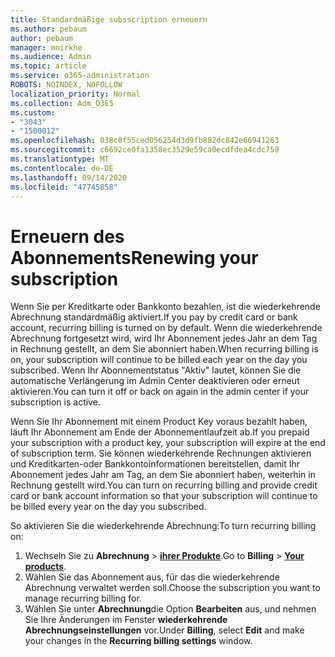 ```yaml
---
title: Standardmäßige subsscription erneuern
ms.author: pebaum
author: pebaum
manager: mnirkhe
ms.audience: Admin
ms.topic: article
ms.service: o365-administration
ROBOTS: NOINDEX, NOFOLLOW
localization_priority: Normal
ms.collection: Adm_O365
ms.custom:
- "3043"
- "1500012"
ms.openlocfilehash: 038c8f55ced056254d3d9fb882dc842e66941263
ms.sourcegitcommit: c6692ce0fa1358ec3529e59ca0ecdfdea4cdc759
ms.translationtype: MT
ms.contentlocale: de-DE
ms.lasthandoff: 09/14/2020
ms.locfileid: "47745858"
---
```

# <a name="renewing-your-subscription"></a><span data-ttu-id="59b11-102">Erneuern des Abonnements</span><span class="sxs-lookup"><span data-stu-id="59b11-102">Renewing your subscription</span></span>

<span data-ttu-id="59b11-103">Wenn Sie per Kreditkarte oder Bankkonto bezahlen, ist die wiederkehrende Abrechnung standardmäßig aktiviert.</span><span class="sxs-lookup"><span data-stu-id="59b11-103">If you pay by credit card or bank account, recurring billing is turned on by default.</span></span> <span data-ttu-id="59b11-104">Wenn die wiederkehrende Abrechnung fortgesetzt wird, wird Ihr Abonnement jedes Jahr an dem Tag in Rechnung gestellt, an dem Sie abonniert haben.</span><span class="sxs-lookup"><span data-stu-id="59b11-104">When recurring billing is on, your subscription will continue to be billed each year on the day you subscribed.</span></span> <span data-ttu-id="59b11-105">Wenn Ihr Abonnementstatus "Aktiv" lautet, können Sie die automatische Verlängerung im Admin Center deaktivieren oder erneut aktivieren.</span><span class="sxs-lookup"><span data-stu-id="59b11-105">You can turn it off or back on again in the admin center if your subscription is active.</span></span>

<span data-ttu-id="59b11-106">Wenn Sie Ihr Abonnement mit einem Product Key voraus bezahlt haben, läuft Ihr Abonnement am Ende der Abonnementlaufzeit ab.</span><span class="sxs-lookup"><span data-stu-id="59b11-106">If you prepaid your subscription with a product key, your subscription will expire at the end of subscription term.</span></span> <span data-ttu-id="59b11-107">Sie können wiederkehrende Rechnungen aktivieren und Kreditkarten-oder Bankkontoinformationen bereitstellen, damit Ihr Abonnement jedes Jahr am Tag, an dem Sie abonniert haben, weiterhin in Rechnung gestellt wird.</span><span class="sxs-lookup"><span data-stu-id="59b11-107">You can turn on recurring billing and provide credit card or bank account information so that your subscription will continue to be billed every year on the day you subscribed.</span></span>

<span data-ttu-id="59b11-108">So aktivieren Sie die wiederkehrende Abrechnung:</span><span class="sxs-lookup"><span data-stu-id="59b11-108">To turn recurring billing on:</span></span> 

1. <span data-ttu-id="59b11-109">Wechseln Sie zu **Abrechnung**  >  **[ihrer Produkte](https://go.microsoft.com/fwlink/p/?linkid=842054)**.</span><span class="sxs-lookup"><span data-stu-id="59b11-109">Go to **Billing** > **[Your products](https://go.microsoft.com/fwlink/p/?linkid=842054)**.</span></span>
2. <span data-ttu-id="59b11-110">Wählen Sie das Abonnement aus, für das die wiederkehrende Abrechnung verwaltet werden soll.</span><span class="sxs-lookup"><span data-stu-id="59b11-110">Choose the subscription you want to manage recurring billing for.</span></span>
3. <span data-ttu-id="59b11-111">Wählen Sie unter **Abrechnung**die Option **Bearbeiten** aus, und nehmen Sie Ihre Änderungen im Fenster **wiederkehrende Abrechnungseinstellungen** vor.</span><span class="sxs-lookup"><span data-stu-id="59b11-111">Under **Billing**, select **Edit** and make your changes in the **Recurring billing settings** window.</span></span> 